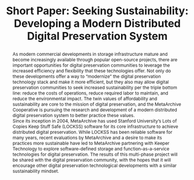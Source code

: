 ---
abstract: 'As modern commercial developments in storage infrastructure mature and
  become increasingly available through popular open-source projects, there are important
  opportunities for digital preservation communities to leverage the increased efficiency
  and flexibility that these technologies offer. Not only do these developments offer
  a way to “modernize” the digital preservation technology stack and make it more
  efficient, but they also may allow digital preservation communities to seek increased
  sustainability per the triple bottom line: reduce the costs of operations, reduce
  required labor to maintain, and reduce the environmental impact. The twin values
  of affordability and sustainability are core to the mission of digital preservation,
  and the MetaArchive Cooperative is pursuing the research and development of a modern
  distributed digital preservation system to better practice these values.<br />Since
  its inception in 2004, MetaArchive has used Stanford University’s Lots of Copies
  Keep Stuff Safe (LOCKSS) software for its core infrastructure to achieve distributed
  digital preservation. While LOCKSS has been reliable software for many years, recent
  evaluations by MetaArchive and a desire to make its practices more sustainable have
  led to MetaArchive partnering with Keeper Technology to explore software-defined
  storage and function-as-a-service technologies for digital preservation. The results
  of this multi-phase project will be shared with the digital preservation community,
  with the hopes that it will encourage other digital preservation technological developments
  with a similar sustainability mindset.'
creators:
- Nathan Tallman
date: null
document_url: https://az659834.vo.msecnd.net/eventsairwesteuprod/production-inconference-public/3e7e2efdc18343ca98290534aea69910
grand_parent: iPRES
institutions:
- Penn State University Libraries
keywords:
- distributed digital preservation
- sustainability
- inclusion
landing_page_url: null
language: eng
layout: publication
license: CC-BY 4.0 International
notes_url: null
parent: iPRES 2022
publication_type: short paper
size: null
slides_url: null
source_name: iPRES
stream_url: null
title: 'Short Paper: Seeking Sustainability: Developing a Modern Distributed Digital
  Preservation System'
year: 2022
---